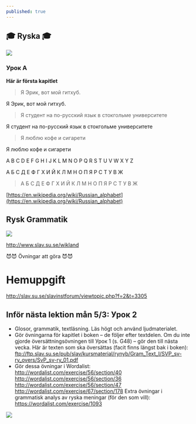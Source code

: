 ```yaml
---
published: true
---
```

## 🎓  Ryska 🎓  

![]({{site.baseurl}}/images//ryska.jpg)

### Урок А

**Här är första kapitlet** 

> Я Эрик, вот мой гитхуб.

  Я Эрик, вот мой гитхуб.

> Я студент на по-русский язык в стокгольме университете

  Я студент на по-русский язык в стокгольме университете

> Я люблю кофе и сигарети 

  Я люблю кофе и сигарети 
  
  

A B C D E F G H I J K L M N O P Q R S T U V W X Y Z 

А Б С Д Е Ф Г Х И Й К Л М Н О П Я Р С Т У В Ж

> А Б С Д Е Ф Г Х И Й К Л М Н О П Я Р С Т У В Ж

[https://en.wikipedia.org/wiki/Russian_alphabet](https://en.wikipedia.org/wiki/Russian_alphabet)

## Rysk Grammatik

![]({{site.baseurl}}/images//ryska2.jpg)

http://www.slav.su.se/wikland

😈😈 Övningar att göra  😈😈

# Hemuppgift

http://slav.su.se/slavinstforum/viewtopic.php?f=2&t=3305


## Inför nästa lektion mån 5/3: Урок 2
- Glosor, grammatik, textläsning. Läs högt och använd ljudmaterialet.
- Gör övningarna för kapitlet i boken – de följer efter textdelen. Om du inte gjorde översättningsövningen till Урок 1 (s. G48) – gör den till nästa vecka. Här är texten som ska översättas (facit finns längst bak i boken):
ftp://ftp.slav.su.se/pub/slav/kursmaterial/rynyb/Gram_Text_I/SVP_sv-ry_overs/SvP_sv-ry_01.pdf
- Gör dessa övningar i Wordalist:
http://wordalist.com/exercise/56/section/40
http://wordalist.com/exercise/56/section/36
http://wordalist.com/exercise/56/section/47
http://wordalist.com/exercise/67/section/178
Extra övningar i grammatisk analys av ryska meningar (för den som vill):
https://wordalist.com/exercise/1093

![]({{site.baseurl}}/images//ryska3.jpg)
